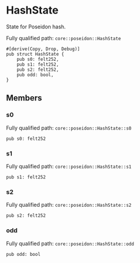 # HashState

State for Poseidon hash.

Fully qualified path: `core::poseidon::HashState`

<pre><code class="language-rust">#[derive(Copy, Drop, Debug)]
pub struct HashState {
    pub s0: felt252,
    pub s1: felt252,
    pub s2: felt252,
    pub odd: bool,
}</code></pre>

## Members

### s0

Fully qualified path: `core::poseidon::HashState::s0`

<pre><code class="language-rust">pub s0: felt252</code></pre>


### s1

Fully qualified path: `core::poseidon::HashState::s1`

<pre><code class="language-rust">pub s1: felt252</code></pre>


### s2

Fully qualified path: `core::poseidon::HashState::s2`

<pre><code class="language-rust">pub s2: felt252</code></pre>


### odd

Fully qualified path: `core::poseidon::HashState::odd`

<pre><code class="language-rust">pub odd: bool</code></pre>


